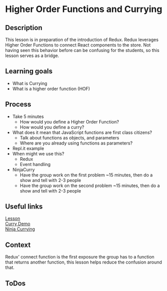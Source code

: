 # Higher Order Functions and Currying

## Description

This lesson is in preparation of the introduction of Redux. Redux leverages
Higher Order Functions to connect React components to the store. Not having seen
this behavior before can be confusing for the students, so this lesson serves as
a bridge.

## Learning goals

- What is Currying
- What is a higher order function (HOF)

## Process

- Take 5 minutes
  - How would you define a Higher Order Function?
  - How would you define a curry?
- What does it mean that JavaScript functions are first class citizens?
  - Talk about functions as objects, and parameters
  - Where are you already using functions as parameters?
- Repl.it example
- When might we use this? 
  - Redux
  - Event handling
- NinjaCurry
  - Have the group work on the first problem ~15 minutes, then do a show and
    tell with 2-3 people
  - Have the group work on the second problem ~15 minutes, then do a show and
    tell with 2-3 people

## Useful links

[Lesson](http://frontend.turing.io/lessons/module-3/hoc-and-currying.html)  
[Curry Demo](https://repl.it/@wvmitchell/Currying-Demo)  
[Ninja Currying](https://repl.it/@wvmitchell/ninjaCurryStart)  

## Context

Redux' connect function is the first exposure the group has to a function that
returns another function, this lesson helps reduce the confusion around that.

## ToDos
